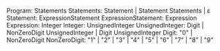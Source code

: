 Program: Statements
Statements: Statement | Statement Statements | ε
Statement: ExpressionStatement
ExpressionStatement: Expression
Expression: Integer
Integer: UnsignedInteger
UnsignedInteger: Digit | NonZeroDigit UnsignedInteger | Digit UnsignedInteger
Digit: "0" | NonZeroDigit
NonZeroDigit: "1" | "2" | "3" | "4" | "5" | "6" | "7" | "8" | "9"